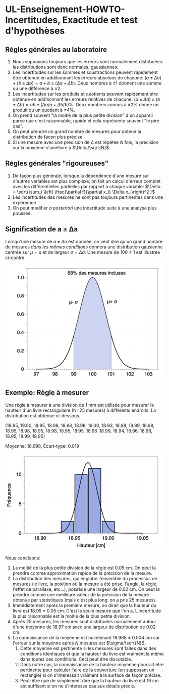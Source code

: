 # UL-Enseignement-HOWTO- Incertitudes, Exactitude et test d'hypothèses

## Règles générales au laboratoire

1. Nous supposons toujours que les erreurs sont normalement distribuées: les distributions sont donc normales, gaussiennes.
2. Les incertitudes sur les sommes et soustractions peuvent rapidement être obtenue en additionnant les erreurs absolues de chacune: $(a\pm\Delta a) + (b \pm \Delta b) = a+b \pm (\Delta a + \Delta b)$. Deux nombres à ±1 donnent une somme ou une différence à ±2.
3. Les incertitudes sur les produits et quotients peuvent rapidement etre obtenue en additionnant les erreurs relatives de chacune: $(a \pm \Delta a) \times (b \pm \Delta b) = ab \pm (\Delta a / a + \Delta b/b) \%$.  Deux nombres connus à ±2% donne un produit ou un quotient à ±4%.
4. On prend souvent "la moitié de la plus petite division" d'un appareil parce que c'est raisonnable, rapide et cela représente souvent "le pire cas".
5. On peut prendre un grand nombre de mesures pour obtenir la distribution de facon plus précise
6. Si une mesure avec une précision de $\Delta$ est répétée $N$ fois,  la précision sur la moyenne s'améliore à $\Delta/\sqrt{N}$.

## Règles générales "rigoureuses"

1. De façon plus générale, lorsque la dépendence d'une mesure sur d'autres variables est plus complexe, on fait un calcul d'erreur complet avec les différentielles partielles par rapport à chaque variable: $\Delta = \sqrt{\sum_i \left( \frac{\partial f}{\partial x_i} \Delta x_i\right)^2 }$
2. Les incertitudes des mesures ne sont pas toujours pertinentes dans une expérience
3. On peut modifier *a posteriori* une incertitude suite à une analyse plus poussée.


## Signification de a ± ∆a

Lorsqu'une mesure de $a ± \Delta a$ est donnée, on veut dire qu'un grand nombre de mesures *dans les mêmes conditions* donnera une distribution gausienne centrée sur $\mu = a$ et de largeur $\sigma = \Delta a$. Une mesure de 100 ± 1 est illustrée ci-contre:

![image-20180918210554856](image-20180918210554856.png)



## Exemple: Règle à mesurer

Une règle à mesurer à une division de 1 mm est utilisée pour mesurer la hauteur d'un livre rectangulaire (N=25 mesures) à différents endroits. La distribution est obtenue ci-dessous.  

[18.95, 19.00, 18.95, 18.98, 18.98, 18.98, 19.00, 18.93, 18.98, 18.99, 18.98, 18.95, 18.98, 18.95, 18.98, 18.95, 18.95, 18.96 ,18.99, 18.94, 18.96, 18.98, 18.95, 18.99, 18.95]

Moyenne: 18.698, Écart-type: 0.019 

![image-20180918211716443](image-20180918211716443.png)


Nous concluons:

1. La moitié de la plus petite division de la règle est 0.05 cm. On peut la prendre comme approximation rapide de la précision de la mesure.
2. La distribution des mesures, qui englobe l'ensemble du processus de mesures (le livre, la position où la mesure a été prise, l'angle, la règle, l'effet de parallaxe, etc...), possède une largeur de 0.02 cm.  On peut la prendre comme une meilleure valeur de la précision de la mesure obtenue par statistiques (mais c'est plus long: on a pris 25 mesures).
3. Immédiatement après la première mesure, on dirait que la hauteur du livre est 18.95 ± 0.05 cm. C'est la seule mesure que l'on a. L'incertitude la plus raisonnable est la moitié de la plus petite division.
4. Après 25 mesures, les mesures sont distribuées normalement autour d'une moyenne de 18.97 cm avec une largeur de distribution de 0.02 cm.
5. La connaissance de la moyenne est maintenant 18.968 ± 0.004 cm car l'erreur sur la moyenne après $N$ mesures est $\sigma/\sqrt{N}$. 
   1. Cette moyenne est pertinente si les mesures sont faites dans des conditions identiques et que la hauteur du livre est vraiment la même dans toutes ces conditions. Ceci peut être discutable.
   2. Dans notre cas, la connaissance de la hauteur moyenne pourrait être pertinente pour calculer l'aire de la couverture (en supposant un rectangle) si on s'intéressait vraiment à la surface de façon précise.
   3. Peut-être que de simplement dire que la hauteur du livre est 19 cm est suffisant si on ne s'intéresse pas aux détails précis.





